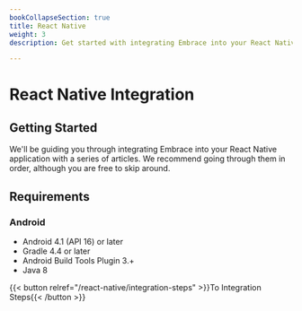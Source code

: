 ```yaml
---
bookCollapseSection: true
title: React Native
weight: 3
description: Get started with integrating Embrace into your React Native application

---
```

# React Native Integration

## Getting Started

We'll be guiding you through integrating Embrace into your React Native application
with a series of articles. We recommend going through them in order, although
you are free to skip around. 

## Requirements

### Android

* Android 4.1 (API 16) or later
* Gradle 4.4 or later
* Android Build Tools Plugin 3.+
* Java 8

{{< button relref="/react-native/integration-steps" >}}To Integration Steps{{< /button >}}